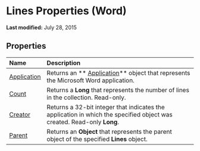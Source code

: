 
# Lines Properties (Word)

 **Last modified:** July 28, 2015


## Properties



|**Name**|**Description**|
|:-----|:-----|
| [Application](be55b8cf-5a3d-4e5c-25e9-ef146758326f.md)|Returns an  ** [Application](d1cf6f8f-4e88-bf01-93b4-90a83f79cb44.md)** object that represents the Microsoft Word application.|
| [Count](d9823263-690c-f3b2-c4d2-87dda38faad3.md)|Returns a  **Long** that represents the number of lines in the collection. Read-only.|
| [Creator](4830d07d-fd4c-131d-0bea-49be92db79bc.md)|Returns a 32-bit integer that indicates the application in which the specified object was created. Read-only  **Long**.|
| [Parent](628882b1-29ef-c7ef-c7e2-8488a40ecf16.md)|Returns an  **Object** that represents the parent object of the specified **Lines** object.|
